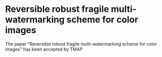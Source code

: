 # Reversible robust fragile multi-watermarking scheme for color images
The paper  "Reversible robust fragile multi-watermarking scheme for color images" has been accepted by TMAP
